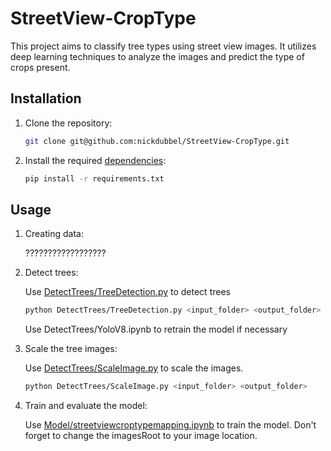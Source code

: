 # StreetView-CropType

This project aims to classify tree types using street view images. It utilizes deep learning techniques to analyze the images and predict the type of crops present.

## Installation

1. Clone the repository:

    ```bash
    git clone git@github.com:nickdubbel/StreetView-CropType.git
    ```

2. Install the required [dependencies](requirements.txt):

    ```bash
    pip install -r requirements.txt
    ```

## Usage

1. Creating data:

    ??????????????????

1. Detect trees:

    Use [DetectTrees/TreeDetection.py](DetectTrees/TreeDetection.py) to detect trees
    ```bash
    python DetectTrees/TreeDetection.py <input_folder> <output_folder>
    ```

    Use DetectTrees/YoloV8.ipynb to retrain the model if necessary

2. Scale the tree images:

    Use [DetectTrees/ScaleImage.py](DetectTrees/ScaleImage.py) to scale the images.
    ```bash
    python DetectTrees/ScaleImage.py <input_folder> <output_folder>
    ```

3. Train and evaluate the model:

    Use [Model/streetviewcroptypemapping.ipynb](Model/streetviewcroptypemapping.ipynb) to train the model.
    Don't forget to change the imagesRoot to your image location.

